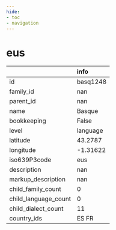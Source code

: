 ```yaml
---
hide:
- toc
- navigation
---
```

# eus
|                      | info     |
|:---------------------|:---------|
| id                   | basq1248 |
| family_id            | nan      |
| parent_id            | nan      |
| name                 | Basque   |
| bookkeeping          | False    |
| level                | language |
| latitude             | 43.2787  |
| longitude            | -1.31622 |
| iso639P3code         | eus      |
| description          | nan      |
| markup_description   | nan      |
| child_family_count   | 0        |
| child_language_count | 0        |
| child_dialect_count  | 11       |
| country_ids          | ES FR    |